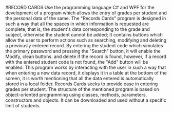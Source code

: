 #RECORD CARDS
Use the programming language C# and WPF for the development of a program which allows the entry of grades per student and the personal data of the same.
The "Records Cards" program is designed in such a way that all the spaces in which information is requested are complete, that is, the student's data corresponding to the grade and subject, otherwise the student cannot be added; It contains buttons which allow the user to perform actions such as searching, modifying and deleting a previously entered record. By entering the student code which simulates the primary password and pressing the "Search" button, it will enable the Modify, clean buttons. and delete if the record is found, however, if a record with the entered student code is not found, the "Add" button will be enabled. This program works by interacting with the user in such a way that when entering a new data record, it displays it in a table at the bottom of the screen, it is worth mentioning that all the data entered is automatically stored in a local folder.
Records Cards seeks to provide ease in entering grades per student. The structure of the mentioned program is based on object-oriented programming using classes, methods, parameters, constructors and objects. It can be downloaded and used without a specific limit of students.
